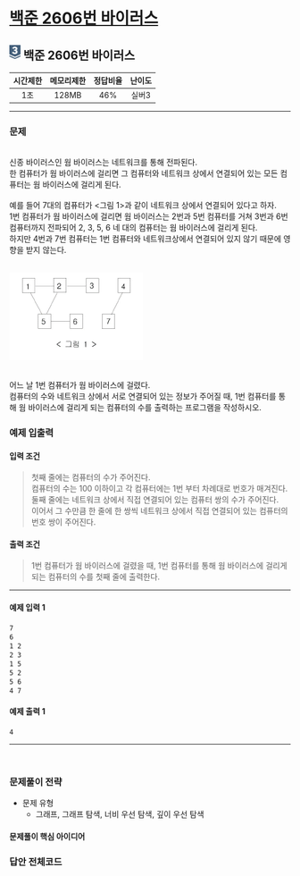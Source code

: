 
# [백준 2606번 바이러스](https://www.acmicpc.net/problem/2606)

## <img src="https://raw.githubusercontent.com/gudals-kim/Studyroom/0c61bf1ad9b6434ff624dbab4012654df8c92b01/codingtest/img/rank/silver_3.svg" width="20">  백준 2606번 바이러스  


| 시간제한 | 메모리제한 | 정답비율 | 난이도 | 
|:----:|:-----:|:----:|:---:|
|  1초  | 128MB | 	46%  | 실버3 |

---

### 문제
 

  

<br> 신종 바이러스인 웜 바이러스는 네트워크를 통해 전파된다.
<br> 한 컴퓨터가 웜 바이러스에 걸리면 그 컴퓨터와 네트워크 상에서 연결되어 있는 모든 컴퓨터는 웜 바이러스에 걸리게 된다.
<br> 
<br> 예를 들어 7대의 컴퓨터가 <그림 1>과 같이 네트워크 상에서 연결되어 있다고 하자.
<br> 1번 컴퓨터가 웜 바이러스에 걸리면 웜 바이러스는 2번과 5번 컴퓨터를 거쳐 3번과 6번 컴퓨터까지 전파되어 2, 3, 5, 6 네 대의 컴퓨터는 웜 바이러스에 걸리게 된다.
<br> 하지만 4번과 7번 컴퓨터는 1번 컴퓨터와 네트워크상에서 연결되어 있지 않기 때문에 영향을 받지 않는다.
<br>
<br>

<img src="https://github.com/gudals-kim/Studyroom/blob/delevlop/codingtest/img/backjoon_2606_1.png?raw=true">


<br>

<br> 어느 날 1번 컴퓨터가 웜 바이러스에 걸렸다.
<br> 컴퓨터의 수와 네트워크 상에서 서로 연결되어 있는 정보가 주어질 때, 1번 컴퓨터를 통해 웜 바이러스에 걸리게 되는 컴퓨터의 수를 출력하는 프로그램을 작성하시오.


### 예제 입출력

#### 입력 조건
> 첫째 줄에는 컴퓨터의 수가 주어진다.<br>
> 컴퓨터의 수는 100 이하이고 각 컴퓨터에는 1번 부터 차례대로 번호가 매겨진다.<br>
> 둘째 줄에는 네트워크 상에서 직접 연결되어 있는 컴퓨터 쌍의 수가 주어진다.<br>
> 이어서 그 수만큼 한 줄에 한 쌍씩 네트워크 상에서 직접 연결되어 있는 컴퓨터의 번호 쌍이 주어진다.<br>
#### 출력 조건
> 1번 컴퓨터가 웜 바이러스에 걸렸을 때, 1번 컴퓨터를 통해 웜 바이러스에 걸리게 되는 컴퓨터의 수를 첫째 줄에 출력한다.<br>
---
#### 예제 입력 1
```
7
6
1 2
2 3
1 5
5 2
5 6
4 7
```
#### 예제 출력 1
```
4
```

---


<br>

### 문제풀이 전략
- 문제 유형
  - 그래프, 그래프 탐색, 너비 우선 탐색, 깊이 우선 탐색

#### 문제풀이 핵심 아이디어




### 답안 전체코드

```py

```

